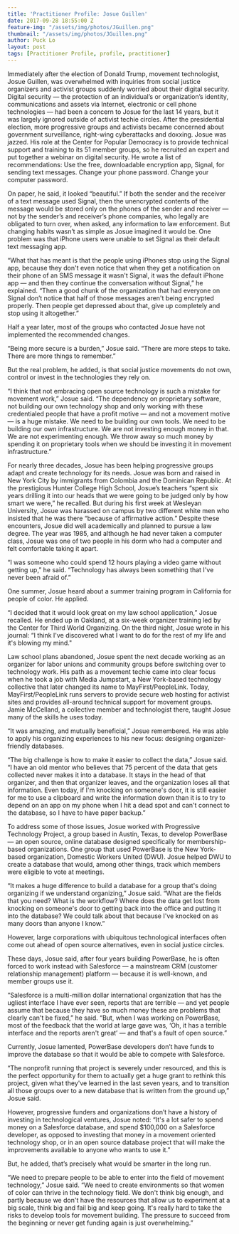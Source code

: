 ```yaml
---
title: 'Practitioner Profile: Josue Guillen'
date: 2017-09-28 18:55:00 Z
feature-img: "/assets/img/photos/JGuillen.png"
thumbnail: "/assets/img/photos/JGuillen.png"
author: Puck Lo
layout: post
tags: [Practitioner Profile, profile, practitioner]
---
```


Immediately after the election of Donald Trump, movement technologist, Josue Guillen, was overwhelmed with inquiries from social justice organizers and activist groups suddenly worried about their digital security. Digital security — the protection of an individual’s or organization’s identity, communications and assets via Internet, electronic or cell phone technologies — had been a concern to Josue for the last 14 years, but it was largely ignored outside of activist techie circles. After the presidential election, more progressive groups and activists became concerned about government surveillance, right-wing cyberattacks and doxxing. Josue was jazzed. His role at the Center for Popular Democracy is to provide technical support and training to its 51 member groups, so he recruited an expert and put together a webinar on digital security. He wrote a list of recommendations: Use the free, downloadable encryption app, Signal, for sending text messages. Change your phone password. Change your computer password.

On paper, he said, it looked “beautiful.” If both the sender and the receiver of a text message used Signal, then the unencrypted contents of the message would be stored only on the phones of the sender and receiver — not by the sender’s and receiver’s phone companies, who legally are obligated to turn over, when asked, any information to law enforcement. But changing habits wasn’t as simple as Josue imagined it would be. One problem was that iPhone users were unable to set Signal as their default text messaging app.
 
“What that has meant is that the people using iPhones stop using the Signal app, because they don't even notice that when they get a notification on their phone of an SMS message it wasn't Signal, it was the default iPhone app — and then they continue the conversation without Signal,” he explained. “Then a good chunk of the organization that had everyone on Signal don’t notice that half of those messages aren't being encrypted properly. Then people get depressed about that, give up completely and stop using it altogether.”
 
Half a year later, most of the groups who contacted Josue have not implemented the recommended changes.
 
“Being more secure is a burden,” Josue said. “There are more steps to take. There are more things to remember.”
 
But the real problem, he added, is that social justice movements do not own, control or invest in the technologies they rely on.
 
“I think that not embracing open source technology is such a mistake for movement work,” Josue said. “The dependency on proprietary software, not building our own technology shop and only working with these credentialed people that have a profit motive — and not a movement motive — is a huge mistake. We need to be building our own tools. We need to be building our own infrastructure. We are not investing enough money in that. We are not experimenting enough. We throw away so much money by spending it on proprietary tools when we should be investing it in movement infrastructure.”
 
For nearly three decades, Josue has been helping progressive groups adapt and create technology for its needs. Josue was born and raised in New York City by immigrants from Colombia and the Dominican Republic. At the prestigious Hunter College High School, Josue’s teachers “spent six years drilling it into our heads that we were going to be judged only by how smart we were,” he recalled. But during his first week at Wesleyan University, Josue was harassed on campus by two different white men who insisted that he was there “because of affirmative action.” Despite these encounters, Josue did well academically and planned to pursue a law degree. The year was 1985, and although he had never taken a computer class, Josue was one of two people in his dorm who had a computer and felt comfortable taking it apart.
 
“I was someone who could spend 12 hours playing a video game without getting up,” he said. “Technology has always been something that I've never been afraid of.”
 
One summer, Josue heard about a summer training program in California for people of color. He applied.
 
“I decided that it would look great on my law school application,” Josue recalled. He ended up in Oakland, at a six-week organizer training led by the Center for Third World Organizing. On the third night, Josue wrote in his journal: “I think I've discovered what I want to do for the rest of my life and it's blowing my mind."
 
Law school plans abandoned, Josue spent the next decade working as an organizer for labor unions and community groups before switching over to technology work. His path as a movement techie came into clear focus when he took a job with Media Jumpstart, a New York-based technology collective that later changed its name to MayFirst/PeopleLink. Today,  MayFirst/PeopleLink runs servers to provide secure web hosting for activist sites and provides all-around technical support for movement groups. Jamie McCelland, a collective member and technologist there, taught Josue many of the skills he uses today.
 
“It was amazing, and mutually beneficial,” Josue remembered. He was able to apply his organizing experiences to his new focus: designing organizer-friendly databases.
 
“The big challenge is how to make it easier to collect the data,” Josue said. “I have an old mentor who believes that 75 percent of the data that gets collected never makes it into a database. It stays in the head of that organizer, and then that organizer leaves, and the organization loses all that information. Even today, if I'm knocking on someone's door, it is still easier for me to use a clipboard and write the information down than it is to try to depend on an app on my phone when I hit a dead spot and can't connect to the database, so I have to have paper backup.”
 
To address some of those issues, Josue worked with Progressive Technology Project, a group based in Austin, Texas, to develop PowerBase — an open source, online database designed specifically for membership-based organizations. One group that used PowerBase is the New York-based organization, Domestic Workers United (DWU). Josue helped DWU to create a database that would, among other things, track which members were eligible to vote at meetings.
 
“It makes a huge difference to build a database for a group that's doing organizing if we understand organizing,” Josue said. “What are the fields that you need? What is the workflow? Where does the data get lost from knocking on someone's door to getting back into the office and putting it into the database? We could talk about that because I've knocked on as many doors than anyone I know.”
 
However, large corporations with ubiquitous technological interfaces often come out ahead of open source alternatives, even in social justice circles.
 
These days, Josue said, after four years building PowerBase, he is often forced to work instead with Salesforce — a mainstream CRM (customer relationship management) platform —
because it is well-known, and member groups use it.
 
“Salesforce is a multi-million dollar international organization that has the ugliest interface I have ever seen, reports that are terrible — and yet people assume that because they have so much money these are problems that clearly can't be fixed,” he said. “But, when I was working on PowerBase, most of the feedback that the world at large gave was, ‘Oh, it has a terrible interface and the reports aren't great’ — and that's a fault of open source.”
 
Currently, Josue lamented, PowerBase developers don’t have funds to improve the database so that it would be able to compete with Salesforce.
 
“The nonprofit running that project is severely under resourced, and this is the perfect opportunity for them to actually get a huge grant to rethink this project, given what they've learned in the last seven years, and to transition all those groups over to a new database that is written from the ground up,” Josue said.
 
However, progressive funders and organizations don’t have a history of investing in technological ventures, Josue noted: “It's a lot safer to spend money on a Salesforce database, and spend $100,000 on a Salesforce developer, as opposed to investing that money in a movement oriented technology shop, or in an open source database project that will make the improvements available to anyone who wants to use it.”
 
But, he added, that’s precisely what would be smarter in the long run.
 
“We need to prepare people to be able to enter into the field of movement technology,” Josue said. “We need to create environments so that women of color can thrive in the technology field. We don't think big enough, and partly because we don't have the resources that allow us to experiment at a big scale, think big and fail big and keep going. It's really hard to take the risks to develop tools for movement building. The pressure to succeed from the beginning or never get funding again is just overwhelming.”
